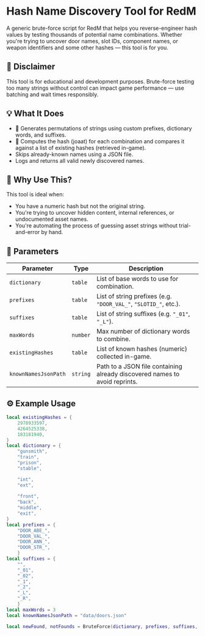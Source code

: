 # Hash Name Discovery Tool for RedM
A generic brute-force script for RedM that helps you reverse-engineer hash values by testing thousands of potential name combinations. Whether you're trying to uncover door names, slot IDs, component names, or weapon identifiers and some other hashes — this tool is for you.

## 📌 Disclaimer
This tool is for educational and development purposes. Brute-force testing too many strings without control can impact game performance — use batching and wait times responsibly.

## 💡 What It Does
* 🔁 Generates permutations of strings using custom prefixes, dictionary words, and suffixes.
* 🔐 Computes the hash (joaat) for each combination and compares it against a list of existing hashes (retrieved in-game).
* Skips already-known names using a JSON file.
* Logs and returns all valid newly discovered names.

## 🧠 Why Use This?
This tool is ideal when:
* You have a numeric hash but not the original string.
* You're trying to uncover hidden content, internal references, or undocumented asset names.
* You're automating the process of guessing asset strings without trial-and-error by hand.

## 🧩 Parameters
| Parameter            | Type     | Description                                                                |
| -------------------- | -------- | -------------------------------------------------------------------------- |
| `dictionary`         | `table`  | List of base words to use for combination.                                 |
| `prefixes`           | `table`  | List of string prefixes (e.g. `"DOOR_VAL_"`, `"SLOTID_"`, etc.).           |
| `suffixes`           | `table`  | List of string suffixes (e.g. `"_01"`, `"_L"`).                            |
| `maxWords`           | `number` | Max number of dictionary words to combine.                                 |
| `existingHashes`     | `table`  | List of known hashes (numeric) collected in-game.                          |
| `knownNamesJsonPath` | `string` | Path to a JSON file containing already discovered names to avoid reprints. |

## ⚙️ Example Usage
```lua
local existingHashes = {
    2978933597,
    4264525338,
    183181940,
}
local dictionary = {
    "gunsmith",
    "train",
    "prison",
    "stable",

    "int",
    "ext",
    
    "front",
    "back",
    "middle",
    "exit",
}
local prefixes = {
    "DOOR_ABE_",
    "DOOR_VAL_",
    "DOOR_ANN_",
    "DOOR_STR_",
    }
local suffixes = {
    "",
    "_01",
    "_02",
    "_1",
    "_2",
    "_L",
    "_R",
    }
local maxWords = 3
local knownNamesJsonPath = "data/doors.json"

local newFound, notFounds = BruteForce(dictionary, prefixes, suffixes, maxWords, existingHashes, knownNamesJsonPath)
```